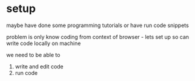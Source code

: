 # setup

maybe have done some programming tutorials or have run code snippets

problem is only know coding from context of browser - lets set up so can write code locally on machine

we need to be able to

1. write and edit code
2. run code
